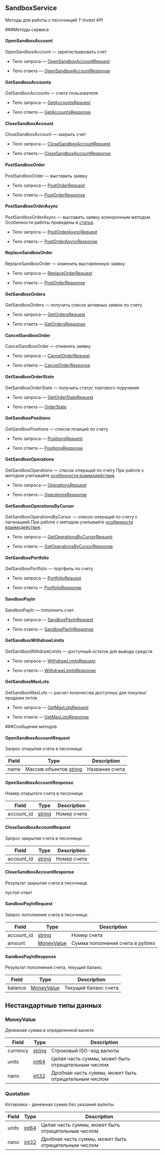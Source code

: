





## SandboxService
Методы для работы с песочницей T-Invest API

###Методы сервиса


#### OpenSandboxAccount
OpenSandboxAccount — зарегистрировать счет

- Тело запроса — [OpenSandboxAccountRequest](#opensandboxaccountrequest)

- Тело ответа — [OpenSandboxAccountResponse](#opensandboxaccountresponse)


#### GetSandboxAccounts
GetSandboxAccounts — счета пользователя

- Тело запроса — [GetAccountsRequest](#getaccountsrequest)

- Тело ответа — [GetAccountsResponse](#getaccountsresponse)


#### CloseSandboxAccount
CloseSandboxAccount — закрыть счет

- Тело запроса — [CloseSandboxAccountRequest](#closesandboxaccountrequest)

- Тело ответа — [CloseSandboxAccountResponse](#closesandboxaccountresponse)


#### PostSandboxOrder
PostSandboxOrder — выставить заявку

- Тело запроса — [PostOrderRequest](#postorderrequest)

- Тело ответа — [PostOrderResponse](#postorderresponse)


#### PostSandboxOrderAsync
PostSandboxOrderAsync — выставить заявку асинхронным методом
Особенности работы приведены в [статье](/invest/services/orders/async).

- Тело запроса — [PostOrderAsyncRequest](#postorderasyncrequest)

- Тело ответа — [PostOrderAsyncResponse](#postorderasyncresponse)


#### ReplaceSandboxOrder
ReplaceSandboxOrder — изменить выставленную заявку

- Тело запроса — [ReplaceOrderRequest](#replaceorderrequest)

- Тело ответа — [PostOrderResponse](#postorderresponse)


#### GetSandboxOrders
GetSandboxOrders — получить список активных заявок по счету

- Тело запроса — [GetOrdersRequest](#getordersrequest)

- Тело ответа — [GetOrdersResponse](#getordersresponse)


#### CancelSandboxOrder
CancelSandboxOrder — отменить заявку

- Тело запроса — [CancelOrderRequest](#cancelorderrequest)

- Тело ответа — [CancelOrderResponse](#cancelorderresponse)


#### GetSandboxOrderState
GetSandboxOrderState — получить статус торгового поручения

- Тело запроса — [GetOrderStateRequest](#getorderstaterequest)

- Тело ответа — [OrderState](#orderstate)


#### GetSandboxPositions
GetSandboxPositions — список позиций по счету

- Тело запроса — [PositionsRequest](#positionsrequest)

- Тело ответа — [PositionsResponse](#positionsresponse)


#### GetSandboxOperations
GetSandboxOperations — список операций по счету
При работе с методом учитывайте [особенности взаимодействия](/invest/services/operations/operations_problems).

- Тело запроса — [OperationsRequest](#operationsrequest)

- Тело ответа — [OperationsResponse](#operationsresponse)


#### GetSandboxOperationsByCursor
GetSandboxOperationsByCursor — список операций по счету с пагинацией
При работе с методом учитывайте [особенности взаимодействия](/invest/services/operations/operations_problems).

- Тело запроса — [GetOperationsByCursorRequest](#getoperationsbycursorrequest)

- Тело ответа — [GetOperationsByCursorResponse](#getoperationsbycursorresponse)


#### GetSandboxPortfolio
GetSandboxPortfolio — портфель по счету

- Тело запроса — [PortfolioRequest](#portfoliorequest)

- Тело ответа — [PortfolioResponse](#portfolioresponse)


#### SandboxPayIn
SandboxPayIn — пополнить счет.

- Тело запроса — [SandboxPayInRequest](#sandboxpayinrequest)

- Тело ответа — [SandboxPayInResponse](#sandboxpayinresponse)


#### GetSandboxWithdrawLimits
GetSandboxWithdrawLimits — доступный остаток для вывода средств

- Тело запроса — [WithdrawLimitsRequest](#withdrawlimitsrequest)

- Тело ответа — [WithdrawLimitsResponse](#withdrawlimitsresponse)


#### GetSandboxMaxLots
GetSandboxMaxLots — расчет количества доступных для покупки/продажи лотов

- Тело запроса — [GetMaxLotsRequest](#getmaxlotsrequest)

- Тело ответа — [GetMaxLotsResponse](#getmaxlotsresponse)

 <!-- range .Methods -->
 <!-- range .Services -->

###Сообщения методов



#### OpenSandboxAccountRequest
Запрос открытия счета в песочнице.


| Field | Type | Description |
| ----- | ---- | ----------- |
| name | Массив объектов [string](#string) | Название счета |
 <!-- end Fields -->
 <!-- end HasFields -->


#### OpenSandboxAccountResponse
Номер открытого счета в песочнице.


| Field | Type | Description |
| ----- | ---- | ----------- |
| account_id |  [string](#string) | Номер счета |
 <!-- end Fields -->
 <!-- end HasFields -->


#### CloseSandboxAccountRequest
Запрос закрытия счета в песочнице.


| Field | Type | Description |
| ----- | ---- | ----------- |
| account_id |  [string](#string) | Номер счета |
 <!-- end Fields -->
 <!-- end HasFields -->


#### CloseSandboxAccountResponse
Результат закрытия счета в песочнице.

пустой ответ

 <!-- end HasFields -->


#### SandboxPayInRequest
Запрос пополнения счета в песочнице.


| Field | Type | Description |
| ----- | ---- | ----------- |
| account_id |  [string](#string) | Номер счета |
| amount |  [MoneyValue](#moneyvalue) | Сумма пополнения счета в рублях |
 <!-- end Fields -->
 <!-- end HasFields -->


#### SandboxPayInResponse
Результат пополнения счета, текущий баланс.


| Field | Type | Description |
| ----- | ---- | ----------- |
| balance |  [MoneyValue](#moneyvalue) | Текущий баланс счета |
 <!-- end Fields -->
 <!-- end HasFields -->
 <!-- end messages -->

 <!-- range .Enums -->
 <!-- range HasServices -->
 <!-- range .Files -->


## Нестандартные типы данных

### MoneyValue
Денежная сумма в определенной валюте

| Field | Type | Description |
| ----- | ---- | ----------- |
| currency |  [string](#string) | Строковый ISO-код валюты |
| units |  [int64](#int64) | Целая часть суммы, может быть отрицательным числом |
| nano |  [int32](#int32) | Дробная часть суммы, может быть отрицательным числом |


### Quotation
Котировка - денежная сумма без указания валюты

| Field | Type | Description |
| ----- | ---- | ----------- |
| units |  [int64](#int64) | Целая часть суммы, может быть отрицательным числом |
| nano |  [int32](#int32) | Дробная часть суммы, может быть отрицательным числом |

